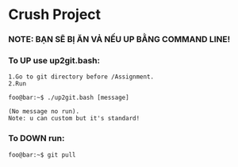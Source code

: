 # Crush Project
### NOTE: BẠN SẼ BỊ ĂN VẢ NẾU UP BẰNG COMMAND LINE!

### To UP use up2git.bash:
	
	1.Go to git directory before /Assignment.
	2.Run 
```console
foo@bar:~$ ./up2git.bash [message] 
```
	(No message no run).
	Note: u can custom but it's standard!

### To DOWN run:
```console
foo@bar:~$ git pull 
```
